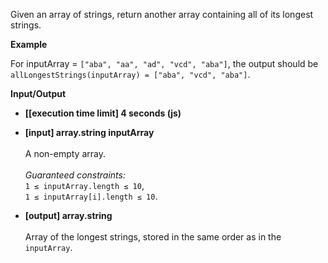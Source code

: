 Given an array of strings, return another array containing all of its longest strings.

__Example__

For inputArray = `["aba", "aa", "ad", "vcd", "aba"]`, the output should be
`allLongestStrings(inputArray) = ["aba", "vcd", "aba"]`.

__Input/Output__

* __[[execution time limit] 4 seconds (js)__
* __[input] array.string inputArray__<br /> <br />A non-empty array.<br /><br />_Guaranteed constraints:_<br />`1 ≤ inputArray.length ≤ 10`,<br />`1 ≤ inputArray[i].length ≤ 10`.

* __[output] array.string__<br /><br />Array of the longest strings, stored in the same order as in the `inputArray`.
